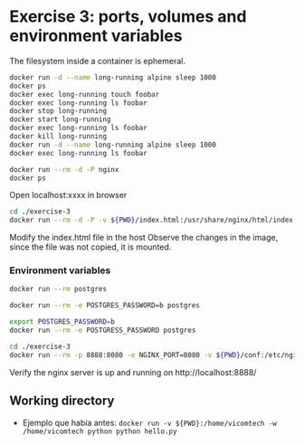 # Exercise 3: ports, volumes and environment variables

The filesystem inside a container is ephemeral.

```bash
docker run -d --name long-running alpine sleep 1000
docker ps
docker exec long-running touch foobar
docker exec long-running ls foobar
docker stop long-running
docker start long-running
docker exec long-running ls foobar
docker kill long-running
docker run -d --name long-running alpine sleep 1000
docker exec long-running ls foobar
```

```bash
docker run --rm -d -P nginx
docker ps
```

Open localhost:xxxx in browser

```bash
cd ./exercise-3
docker run --rm -d -P -v ${PWD}/index.html:/usr/share/nginx/html/index.html nginx
```

Modify the index.html file in the host
Observe the changes in the image, since the file was not copied, it is mounted.

### Environment variables

```bash
docker run --rm postgres

docker run --rm -e POSTGRES_PASSWORD=b postgres

export POSTGRES_PASSWORD=b
docker run --rm -e POSTGRESS_PASSWORD postgres
```

```bash
cd ./exercise-3
docker run --rm -p 8888:8080 -e NGINX_PORT=8080 -v ${PWD}/conf:/etc/nginx/templates nginx
```

Verify the nginx server is up and running on http://localhost:8888/

## Working directory

- Ejemplo que había antes: `docker run -v ${PWD}:/home/vicomtech -w /home/vicomtech python python hello.py`
